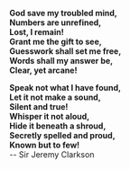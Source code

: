 **God save my troubled mind,**  
**Numbers are unrefined,**  
**Lost, I remain!**  
**Grant me the gift to see,**  
**Guesswork shall set me free,**  
**Words shall my answer be,**  
**Clear, yet arcane!**  

**Speak not what I have found,**  
**Let it not make a sound,**  
**Silent and true!**  
**Whisper it not aloud,**  
**Hide it beneath a shroud,**  
**Secretly spelled and proud,**  
**Known but to few!**  
-- Sir Jeremy Clarkson
